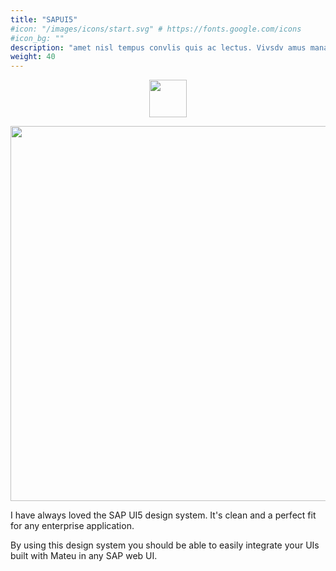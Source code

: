```yaml
---
title: "SAPUI5"
#icon: "/images/icons/start.svg" # https://fonts.google.com/icons
#icon_bg: ""
description: "amet nisl tempus convlis quis ac lectus. Vivsdv amus mana justo, lacinia eget"
weight: 40
---
```


<p align="center"><img src="../../../images/phenix_blue.svg?raw=true" width="60"/></p>

<p align="center"><img src="../../../images/basic-form-sapui5.png?raw=true" width="600"/></p>

I have always loved the SAP UI5 design system. It's clean and a perfect fit for any enterprise application.

By using this design system you should be able to easily integrate your UIs built with Mateu in any SAP web UI.
